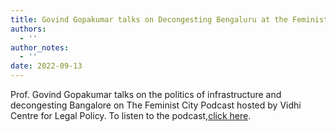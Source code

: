```yaml
---
title: Govind Gopakumar talks on Decongesting Bengaluru at the Feminist City Podcast
authors:
  - ''
author_notes:
  - ''
date: 2022-09-13
---
```

Prof. Govind Gopakumar talks on the politics of infrastructure and decongesting Bangalore on The Feminist City Podcast hosted by Vidhi Centre for Legal Policy. To listen to the podcast,<a href="https://vidhilegalpolicy.in/podcasts/feminist-city-season-2/on-politics-of-urban-infrastructure-cars-and-decongesting-bengaluru/" target="_blank">click here</a>.
<!--more-->